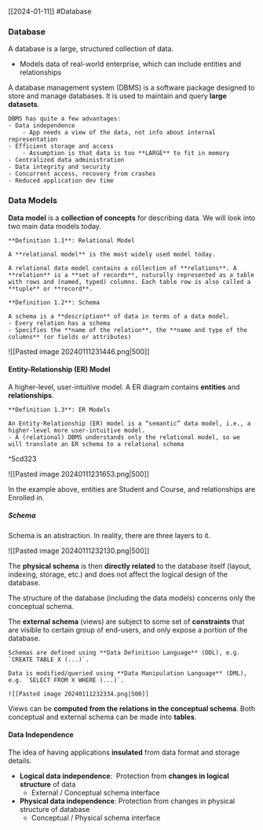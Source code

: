 [[2024-01-11]] #Database

### Database
A database is a large, structured collection of data.
- Models data of real-world enterprise, which can include entities and relationships

A database management system (DBMS) is a software package designed to store and manage databases. It is used to maintain and query **large datasets**.

```ad-summary
DBMS has quite a few advantages:
- Data independence
	- App needs a view of the data, not info about internal representation
- Efficient storage and access
	- Assumption is that data is too **LARGE** to fit in memory
- Centralized data administration
- Data integrity and security
- Concurrent access, recovery from crashes
- Reduced application dev time
```

### Data Models
**Data model** is a **collection of concepts** for describing data. We will look into two main data models today.

```ad-important
**Definition 1.1**: Relational Model

A **relational model** is the most widely used model today.

A relational data model contains a collection of **relations**. A **relation** is a **set of records**, naturally represented as a table with rows and (named, typed) columns. Each table row is also called a **tuple** or **record**.
```

```ad-important
**Definition 1.2**: Schema 

A schema is a **description** of data in terms of a data model.
- Every relation has a schema
- Specifies the **name of the relation**, the **name and type of the columns** (or fields or attributes)
```

![[Pasted image 20240111231446.png|500]]

#### Entity-Relationship (ER) Model
A higher-level, user-intuitive model. A ER diagram contains **entities** and **relationships**.

```ad-important
**Definition 1.3**: ER Models 

An Entity-Relationship (ER) model is a “semantic” data model, i.e., a higher-level more user-intuitive model.
- A (relational) DBMS understands only the relational model, so we will translate an ER schema to a relational schema
```

^5cd323

![[Pasted image 20240111231653.png|500]]

In the example above, entities are Student and Course, and relationships are Enrolled in.

##### Schema
Schema is an abstraction. In reality, there are three layers to it.

![[Pasted image 20240111232130.png|500]]

The **physical schema** is then **directly related** to the database itself (layout, indexing, storage, etc.) and does not affect the logical design of the database.

The structure of the database (including the data models) concerns only the conceptual schema.

The **external schema** (views) are subject to some set of **constraints** that are visible to certain group of end-users, and only expose a portion of the database.

```ad-note
Schemas are defined using **Data Definition Language** (DDL), e.g. `CREATE TABLE X (...)`.

Data is modified/queried using **Data Manipulation Language** (DML), e.g. `SELECT FROM X WHERE (...)`.
```

```ad-example
![[Pasted image 20240111232334.png|500]]
```

Views can be **computed from the relations in the conceptual schema**. Both conceptual and external schema can be made into **tables**.

#### Data Independence 
The idea of having applications **insulated** from data format and storage details.
- **Logical data independence**:  Protection from **changes in logical structure** of data
	- External / Conceptual schema interface
- **Physical data independence**: Protection from changes in physical structure of database
	- Conceptual / Physical schema interface